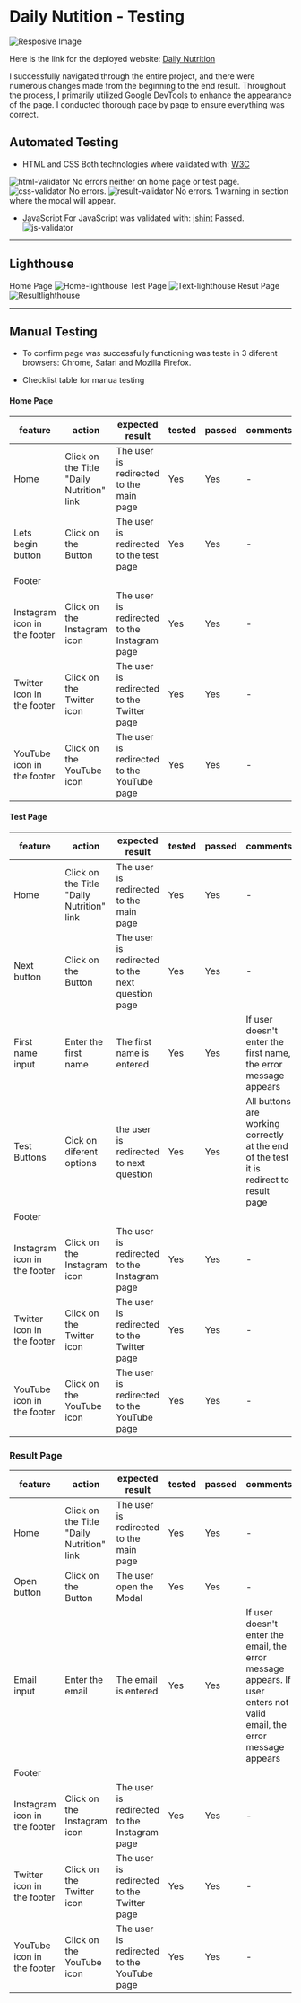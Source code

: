 # Daily Nutition - Testing

![Resposive Image](documentation/responsive-screen.png)

Here is the link for the deployed website: [Daily Nutrition](https://juandavidc08.github.io/dailynutrition/)

I successfully navigated through the entire project, and there were numerous changes made from the beginning to the end result. Throughout the process, I primarily utilized Google DevTools to enhance the appearance of the page. I conducted thorough page by page to ensure everything was correct.

## Automated Testing

* HTML and CSS
  Both technologies where validated with: [W3C](https://validator.w3.org/)
  
![html-validator](documentation/html-validator-dailynutrition.png) 
No errors neither on home page or test page.
![css-validator](documentation/css-validator-dailynutrition.png) 
No errors.
![result-validator](documentation/result-validator.png)
No errors. 1 warning in section where the modal will appear.

* JavaScript
  For JavaScript was validated with: [jshint](https://jshint.com/) 
 Passed.
![js-validator](documentation/javascript-validation.png)

---

## Lighthouse
Home Page
![Home-lighthouse](documentation/lighthouse-index.png)
Test Page
![Text-lighthouse](documentation/lighthouse-test.png)
Resut Page
![Resultlighthouse](documentation/lighthouse-result.png)

---

## Manual Testing

* To confirm page was successfully functioning was teste in 3 diferent browsers: Chrome, Safari and Mozilla Firefox.

* Checklist table for manua testing

#### Home Page

| feature | action | expected result | tested | passed | comments |
| --- | --- | --- | --- | --- | --- |
| Home | Click on the Title "Daily Nutrition" link | The user is redirected to the main page | Yes | Yes | - |
| Lets begin button | Click on the Button | The user is redirected to the test page | Yes | Yes | - |
| Footer | | | | | |
| Instagram icon in the footer | Click on the Instagram icon | The user is redirected to the Instagram page | Yes | Yes | - |
| Twitter icon in the footer | Click on the Twitter icon | The user is redirected to the Twitter page | Yes | Yes | - |
| YouTube icon in the footer | Click on the YouTube icon | The user is redirected to the YouTube page | Yes | Yes | - |

#### Test Page

| feature | action | expected result | tested | passed | comments |
| --- | --- | --- | --- | --- | --- |
| Home | Click on the Title "Daily Nutrition" link | The user is redirected to the main page | Yes | Yes | - |
| Next button | Click on the Button | The user is redirected to the next question page | Yes | Yes | - |
| First name input | Enter the first name | The first name is entered | Yes | Yes | If user doesn't enter the first name, the error message appears |
| Test Buttons | Cick on diferent options| the user is redirected to next question | Yes | Yes | All buttons are working correctly at the end of the test it is redirect to result page|
| Footer | | | | | |
| Instagram icon in the footer | Click on the Instagram icon | The user is redirected to the Instagram page | Yes | Yes | - |
| Twitter icon in the footer | Click on the Twitter icon | The user is redirected to the Twitter page | Yes | Yes | - |
| YouTube icon in the footer | Click on the YouTube icon | The user is redirected to the YouTube page | Yes | Yes | - |


### Result Page


| feature | action | expected result | tested | passed | comments |
| --- | --- | --- | --- | --- | --- |
| Home | Click on the Title "Daily Nutrition" link | The user is redirected to the main page | Yes | Yes | - |
| Open button | Click on the Button | The user open the Modal | Yes | Yes | - |
| Email input | Enter the email | The email is entered | Yes | Yes | If user doesn't enter the email, the error message appears. If user enters not valid email, the error message appears |
| Footer | | | | | |
| Instagram icon in the footer | Click on the Instagram icon | The user is redirected to the Instagram page | Yes | Yes | - |
| Twitter icon in the footer | Click on the Twitter icon | The user is redirected to the Twitter page | Yes | Yes | - |
| YouTube icon in the footer | Click on the YouTube icon | The user is redirected to the YouTube page | Yes | Yes | - |